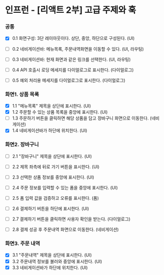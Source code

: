 # 인프런 - [리액트 2부] 고급 주제와 훅

### 공통
- [x] 0.1 화면구성: 3단 레이아웃이다. 상단, 중앙, 하단으로 구성된다. (UI)
- [ ] 0.2 네비게이션바: 메뉴목록, 주문내역화면을 이동할 수 있다. (UI, 라우팅)
- [ ] 0.3 네비게이션바: 현재 화면과 같은 링크를 선택한다. (UI, 라우팅)
- [ ] 0.4 API 호출시 로딩 메세지를 다이얼로그로 표시한다. (다이얼로그)
- [ ] 0.5 예외 처리용 메세지를 다이얼로그로 표시한다. (다이얼로그)


### 화면1. 상품 목록
- [x] 1.1 "메뉴목록" 제목을 상단에 표시한다. (UI)
- [x] 1.2 주문할 수 있는 상품 목록을 중앙에 표시한다. (UI)
- [ ] 1.3 주문하기 버튼을 클릭하면 해당 상품을 담고 장바구니 화면으로 이동한다. (네비게이션)
- [x] 1.4 네비게이션바가 하단에 위치한다. (UI)

### 화면2. 장바구니
- [ ] 2.1 "장바구니" 제목을 상단에 표시한다. (UI)
- [ ] 2.2 제목 좌측에 뒤로 가기 버튼을 표시한다. (UI)
- [ ] 2.3 선택한 상품 정보를 중앙에 표시한다. (UI)
- [ ] 2.4 주문 정보를 입력할 수 있는 폼을 중앙에 표시한다. (UI)
- [ ] 2.5 폼 입력 값을 검증하고 오류를 표시한다. (폼)
- [ ] 2.6 결제하기 버튼을 하단에 표시한다. (UI)
- [ ] 2.7 결제하기 버튼을 클릭하면 사용자 확인을 받는다. (다이얼로그)
- [ ] 2.8 결제 성공 후 주문내역 화면으로 이동한다. (네비게이션)


### 화면3. 주문 내역
- [x] 3.1 "주문내역" 제목을 상단에 표시한다. (UI)
- [x] 3.2 주문내역 정보를 불러와 중앙에 표시한다. (UI)
- [x] 3.3 네비게이션바가 하단에 위치한다. (UI)
